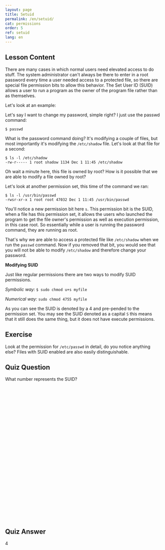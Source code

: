 ```yaml
---
layout: page
title: Setuid
permalink: /en/setuid/
cat: permissions
order: 5
ref: setuid
lang: en
---
```


## Lesson Content

There are many cases in which normal users need elevated access to do stuff. The system administrator can't always be there to enter in a root password every time a user needed access to a protected file, so there are special file permission bits to allow this behavior. The Set User ID (SUID) allows a user to run a program as the owner of the program file rather than as themselves.

Let's look at an example: 

Let's say I want to change my password, simple right? I just use the passwd command:

`$ passwd`

What is the password command doing? It's modifying a couple of files, but most importantly it's modifying the `/etc/shadow` file. Let's look at that file for a second: 

```
$ ls -l /etc/shadow
-rw-r----- 1 root shadow 1134 Dec 1 11:45 /etc/shadow
```

Oh wait a minute here, this file is owned by root? How is it possible that we are able to modify a file owned by root? 

Let's look at another permission set, this time of the command we ran: 

```
$ ls -l /usr/bin/passwd
-rwsr-xr-x 1 root root 47032 Dec 1 11:45 /usr/bin/passwd
```

You'll notice a new permission bit here `s`. This permission bit is the SUID, when a file has this permission set, it allows the users who launched the program to get the file owner's permission as well as execution permission, in this case root. So essentially while a user is running the password command, they are running as root.

That's why we are able to access a protected file like `/etc/shadow` when we run the `passwd` command. Now if you removed that bit, you would see that you will not be able to modify `/etc/shadow` and therefore change your password. 

**Modifying SUID**  

Just like regular permissions there are two ways to modify SUID permissions. 

*Symbolic way:*
`$ sudo chmod u+s myfile`

*Numerical way:*
`sudo chmod 4755 myfile`

As you can see the SUID is denoted by a 4 and pre-pended to the permission set. You may see the SUID denoted as a capital `S` this means that it still does the same thing, but it does not have execute permissions.

## Exercise

Look at the permission for `/etc/passwd` in detail, do you notice anything else? Files with SUID enabled are also easily distinguishable.

## Quiz Question

What number represents the SUID?  
<br /><br /><br /><br /><br /><br /><br /><br /><br /><br /><br /><br /><br /><br /><br /><br /><br /><br /><br /><br /><br /><br /><br /><br /><br /><br /> 
## Quiz Answer

4
